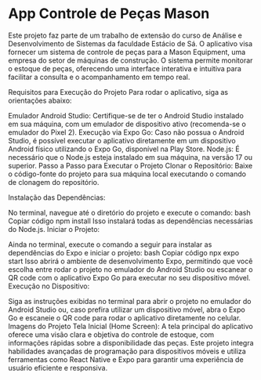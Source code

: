# App Controle de Peças Mason



Este projeto faz parte de um trabalho de extensão do curso de Análise e Desenvolvimento de Sistemas da faculdade Estácio de Sá. O aplicativo visa fornecer um sistema de controle de peças para a Mason Equipment, uma empresa do setor de máquinas de construção. O sistema permite monitorar o estoque de peças, oferecendo uma interface interativa e intuitiva para facilitar a consulta e o acompanhamento em tempo real.

Requisitos para Execução do Projeto
Para rodar o aplicativo, siga as orientações abaixo:

Emulador Android Studio: Certifique-se de ter o Android Studio instalado em sua máquina, com um emulador de dispositivo ativo (recomenda-se o emulador do Pixel 2).
Execução via Expo Go: Caso não possua o Android Studio, é possível executar o aplicativo diretamente em um dispositivo Android físico utilizando o Expo Go, disponível na Play Store.
Node.js: É necessário que o Node.js esteja instalado em sua máquina, na versão 17 ou superior.
Passo a Passo para Executar o Projeto
Clonar o Repositório: Baixe o código-fonte do projeto para sua máquina local executando o comando de clonagem do repositório.

Instalação das Dependências:

No terminal, navegue até o diretório do projeto e execute o comando:
bash
Copiar código
npm install
Isso instalará todas as dependências necessárias do Node.js.
Iniciar o Projeto:

Ainda no terminal, execute o comando a seguir para instalar as dependências do Expo e iniciar o projeto:
bash
Copiar código
npx expo start
Isso abrirá o ambiente de desenvolvimento Expo, permitindo que você escolha entre rodar o projeto no emulador do Android Studio ou escanear o QR code com o aplicativo Expo Go para executar no seu dispositivo móvel.
Execução no Dispositivo:

Siga as instruções exibidas no terminal para abrir o projeto no emulador do Android Studio ou, caso prefira utilizar um dispositivo móvel, abra o Expo Go e escaneie o QR code para rodar o aplicativo diretamente no celular.
Imagens do Projeto
Tela Inicial (Home Screen): A tela principal do aplicativo oferece uma visão clara e objetiva do controle de estoque, com informações rápidas sobre a disponibilidade das peças.
Este projeto integra habilidades avançadas de programação para dispositivos móveis e utiliza ferramentas como React Native e Expo para garantir uma experiência de usuário eficiente e responsiva.







